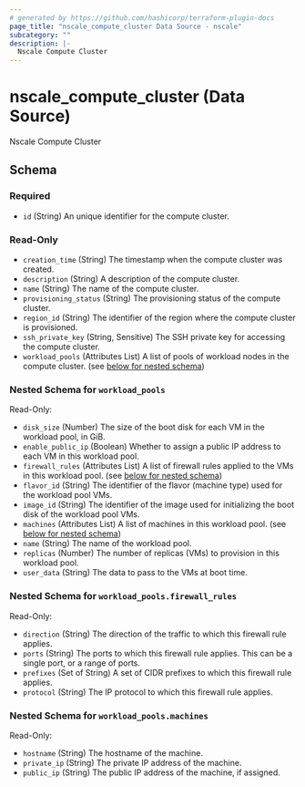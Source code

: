 ```yaml
---
# generated by https://github.com/hashicorp/terraform-plugin-docs
page_title: "nscale_compute_cluster Data Source - nscale"
subcategory: ""
description: |-
  Nscale Compute Cluster
---
```


# nscale_compute_cluster (Data Source)

Nscale Compute Cluster



<!-- schema generated by tfplugindocs -->
## Schema

### Required

- `id` (String) An unique identifier for the compute cluster.

### Read-Only

- `creation_time` (String) The timestamp when the compute cluster was created.
- `description` (String) A description of the compute cluster.
- `name` (String) The name of the compute cluster.
- `provisioning_status` (String) The provisioning status of the compute cluster.
- `region_id` (String) The identifier of the region where the compute cluster is provisioned.
- `ssh_private_key` (String, Sensitive) The SSH private key for accessing the compute cluster.
- `workload_pools` (Attributes List) A list of pools of workload nodes in the compute cluster. (see [below for nested schema](#nestedatt--workload_pools))

<a id="nestedatt--workload_pools"></a>
### Nested Schema for `workload_pools`

Read-Only:

- `disk_size` (Number) The size of the boot disk for each VM in the workload pool, in GiB.
- `enable_public_ip` (Boolean) Whether to assign a public IP address to each VM in this workload pool.
- `firewall_rules` (Attributes List) A list of firewall rules applied to the VMs in this workload pool. (see [below for nested schema](#nestedatt--workload_pools--firewall_rules))
- `flavor_id` (String) The identifier of the flavor (machine type) used for the workload pool VMs.
- `image_id` (String) The identifier of the image used for initializing the boot disk of the workload pool VMs.
- `machines` (Attributes List) A list of machines in this workload pool. (see [below for nested schema](#nestedatt--workload_pools--machines))
- `name` (String) The name of the workload pool.
- `replicas` (Number) The number of replicas (VMs) to provision in this workload pool.
- `user_data` (String) The data to pass to the VMs at boot time.

<a id="nestedatt--workload_pools--firewall_rules"></a>
### Nested Schema for `workload_pools.firewall_rules`

Read-Only:

- `direction` (String) The direction of the traffic to which this firewall rule applies.
- `ports` (String) The ports to which this firewall rule applies. This can be a single port, or a range of ports.
- `prefixes` (Set of String) A set of CIDR prefixes to which this firewall rule applies.
- `protocol` (String) The IP protocol to which this firewall rule applies.


<a id="nestedatt--workload_pools--machines"></a>
### Nested Schema for `workload_pools.machines`

Read-Only:

- `hostname` (String) The hostname of the machine.
- `private_ip` (String) The private IP address of the machine.
- `public_ip` (String) The public IP address of the machine, if assigned.
